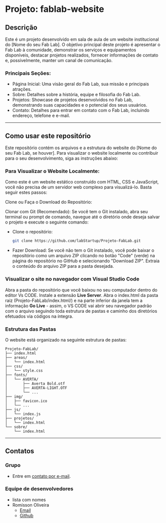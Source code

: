 # Projeto: fablab-website

## Descrição
Este é um projeto desenvolvido em sala de aula de um website institucional do [Nome do seu Fab Lab]. O objetivo principal deste projeto é apresentar o Fab Lab à comunidade, demonstrar os serviços e equipamentos disponíveis, destacar projetos realizados, fornecer informações de contato e, possivelmente, manter um canal de comunicação.

### Principais Seções:

- Página Inicial: Uma visão geral do Fab Lab, sua missão e principais atrações.
- Sobre: Detalhes sobre a história, equipe e filosofia do Fab Lab.
- Projetos: Showcase de projetos desenvolvidos no Fab Lab, demonstrando suas capacidades e o potencial dos seus usuários.
- Contato: Detalhes para entrar em contato com o Fab Lab, incluindo endereço, telefone e e-mail.
---
## Como usar este repositório
Este repositório contém os arquivos e a estrutura do website do [Nome do seu Fab Lab, se houver]. Para visualizar o website localmente ou contribuir para o seu desenvolvimento, siga as instruções abaixo:

### Para Visualizar o Website Localmente:
Como este é um website estático construído com HTML, CSS e JavaScript, você não precisa de um servidor web complexo para visualizá-lo. Basta seguir estes passos:

Clone ou Faça o Download do Repositório:

Clonar com Git (Recomendado): Se você tem o Git instalado, abra seu terminal ou prompt de comando, navegue até o diretório onde deseja salvar o projeto e execute o seguinte comando:

- Clone o repositório:
   ```bash
   git clone https://github.com/labStartup/Projeto-FabLab.git

- Fazer Download: Se você não tem o Git instalado, você pode baixar o repositório como um arquivo ZIP clicando no botão "Code" (verde) na página do repositório no GitHub e selecionando "Download ZIP". Extraia o conteúdo do arquivo ZIP para a pasta desejada.

### Visualizar o site no navegador com Visual Studio Code
Abra a pasta do repositório que você baixou no seu computador dentro do editor Vs CODE. Instale a extensão **Live Server**. Abra o index.html da pasta raiz (Projeto-FabLab/index.html/) e na parte inferior da janela tem a informação **Go Live** - assim, o VS CODE vai abrir seu navegador padrão com o arquivo seguindo toda estrutura de pastas e caminho dos diretórios efetuados via códigos na íntegra.

### Estrutura das Pastas
O website está organizado na seguinte estrutura de pastas:
```fablab-website/
Projeto-FabLab/
├── index.html
├── areas/
│   └── index.html
├── css/
│   └── style.css
├── fonts/
│   └── AVERTA/
│       ├── Averta Bold.otf
│       ├── AVERTA-LIGHT.OTF
│       └── ...
├── img/
│   ├── favicon.ico
│   └── ...
├── js/
│   └── index.js
├── projetos/
│   └── index.html
└── sobre/
    └── index.html
```
---
## Contatos
### Grupo
- Entre em [contato por e-mail](mailto:startup_lab@outlook.com).

### Equipe de desenvolvedores
* lista com nomes
* Romisson Oliveira
  - [Email](mailto:oliveiraromisson@hotmail.com)
  - [Github](https://github.com/romisson-oliveira)
